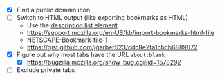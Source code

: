 - [x] Find a public domain icon.
- [ ] Switch to HTML output (like exporting bookmarks as HTML)
    - Use the [description list element](https://developer.mozilla.org/en-US/docs/Web/HTML/Element/dl)
    - <https://support.mozilla.org/en-US/kb/import-bookmarks-html-file>
    - [NETSCAPE-Bookmark-file-1](http://fileformats.archiveteam.org/wiki/Netscape_bookmarks)
    - <https://gist.github.com/jgarber623/cdc8e2fa1cbcb6889872>
- [x] Figure out why most tabs have the URL `about:blank`
  - [x] https://bugzilla.mozilla.org/show_bug.cgi?id=1578292
- [ ] Exclude private tabs
